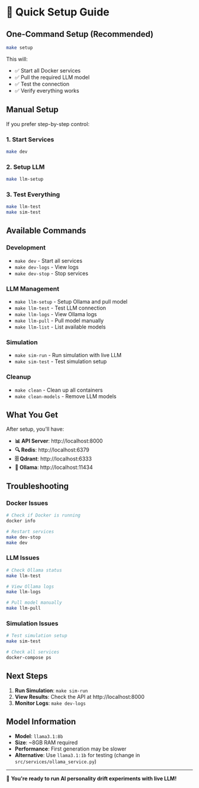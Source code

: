 # 🚀 Quick Setup Guide

## One-Command Setup (Recommended)

```bash
make setup
```

This will:
- ✅ Start all Docker services
- ✅ Pull the required LLM model
- ✅ Test the connection
- ✅ Verify everything works

## Manual Setup

If you prefer step-by-step control:

### 1. Start Services
```bash
make dev
```

### 2. Setup LLM
```bash
make llm-setup
```

### 3. Test Everything
```bash
make llm-test
make sim-test
```

## Available Commands

### Development
- `make dev` - Start all services
- `make dev-logs` - View logs
- `make dev-stop` - Stop services

### LLM Management
- `make llm-setup` - Setup Ollama and pull model
- `make llm-test` - Test LLM connection
- `make llm-logs` - View Ollama logs
- `make llm-pull` - Pull model manually
- `make llm-list` - List available models

### Simulation
- `make sim-run` - Run simulation with live LLM
- `make sim-test` - Test simulation setup

### Cleanup
- `make clean` - Clean up all containers
- `make clean-models` - Remove LLM models

## What You Get

After setup, you'll have:

- **📊 API Server**: http://localhost:8000
- **🔍 Redis**: http://localhost:6379  
- **🗄️ Qdrant**: http://localhost:6333
- **🤖 Ollama**: http://localhost:11434

## Troubleshooting

### Docker Issues
```bash
# Check if Docker is running
docker info

# Restart services
make dev-stop
make dev
```

### LLM Issues
```bash
# Check Ollama status
make llm-test

# View Ollama logs
make llm-logs

# Pull model manually
make llm-pull
```

### Simulation Issues
```bash
# Test simulation setup
make sim-test

# Check all services
docker-compose ps
```

## Next Steps

1. **Run Simulation**: `make sim-run`
2. **View Results**: Check the API at http://localhost:8000
3. **Monitor Logs**: `make dev-logs`

## Model Information

- **Model**: `llama3.1:8b`
- **Size**: ~8GB RAM required
- **Performance**: First generation may be slower
- **Alternative**: Use `llama3.1:1b` for testing (change in `src/services/ollama_service.py`)

---

🎉 **You're ready to run AI personality drift experiments with live LLM!** 